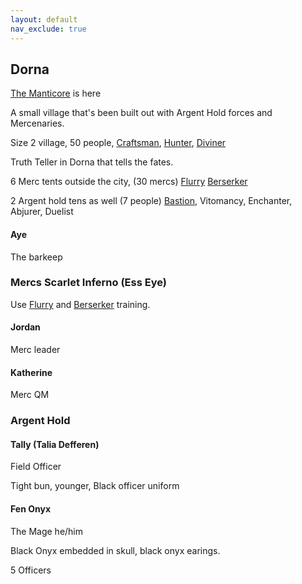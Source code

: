 ```yaml
---
layout: default
nav_exclude: true
---
```

## Dorna

[The Manticore](Hooks#The%20Manticore) is here

A small village that's been built out with Argent Hold forces and Mercenaries.

Size 2 village, 50 people, [Craftsman](../../Craftsman), [Hunter](../../Hunter), [Diviner](../../Diviner)

Truth Teller in Dorna that tells the fates.

6 Merc tents outside the city, (30 mercs) [Flurry](../../Flurry) [Berserker](../../Berserker)

2 Argent hold tens as well (7 people) [Bastion](../../Bastion), Vitomancy, Enchanter, Abjurer, Duelist

#### Aye
The barkeep

### Mercs Scarlet Inferno (Ess Eye)

Use [Flurry](../../Flurry) and [Berserker](../../Berserker) training.
#### Jordan
Merc leader

#### Katherine
Merc QM


### Argent Hold

#### Tally (Talia Defferen)
Field Officer

Tight bun, younger, Black officer uniform

#### Fen Onyx
The Mage
he/him

Black Onyx embedded in skull, black onyx earings.

5 Officers
